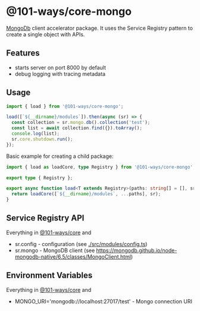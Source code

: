 # @101-ways/core-mongo

[MongoDb](https://www.mongodb.com/) client accelerator package. It uses the Service Registry pattern to create a single object with APIs.

## Features

- starts server on port 8000 by default
- debug logging with tracing metadata

## Usage

```ts
import { load } from '@101-ways/core-mongo';

load([`${__dirname}/modules`]).then(async (sr) => {
  const collection = sr.mongo.db().collection('test');
  const list = await collection.find({}).toArray();
  console.log(list);
  sr.core.shutdown.run();
});
```

Basic example for creating a child package:

```ts
import { load as loadCore, type Registry } from '@101-ways/core-mongo';

export type { Registry };

export async function load<T extends Registry>(paths: string[] = [], sr?: T) {
  return loadCore([`${__dirname}/modules`, ...paths], sr);
}
```

## Service Registry API

Everything in [@101-ways/core](../core/README.md) and

- sr.config - configuration (see [./src/modules/config.ts](./src/modules/config.ts))
- sr.mongo - MongoDB client (see https://mongodb.github.io/node-mongodb-native/6.5/classes/MongoClient.html)

## Environment Variables

Everything in [@101-ways/core](../core/README.md) and

- MONGO_URI='mongodb://localhost:27017/test' - Mongo connection URI
